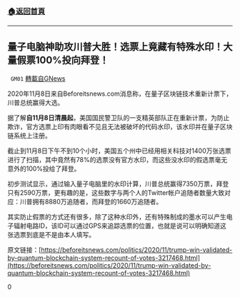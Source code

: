 ###  [:house:返回首頁](https://github.com/ourhimalayas/txt)
---

## 量子电脑神助攻川普大胜！选票上竟藏有特殊水印！大量假票100%投向拜登！
` GM01` [轉載自GNews](https://gnews.org/zh-hans/545088/)

2020年11月8日来自Beforeitsnews.com消息称，在量子区块链技术重新计票下，川普总统赢得大选。

据了解**自11月8日清晨起**，美国国民警卫队的一支精英部队正在重新计票，为防止欺诈，官方选票上印有肉眼看不见且无法被破坏的代码水印，该水印并在量子区块链系统上注册。

截止到11月8日下午不到10个小时，美国五个州中已经用相关科技对1400万张选票进行了扫描，其中竟然有78%的选票没有官方水印，而这些没水印的假选票毫无意外的100%投给了拜登。

初步测试显示，通过输入量子电脑里的水印计算，川普总统赢得7350万票，拜登只有2590万票，更有趣的是，这些数字与两个人的Twitter帐户追随者数量大致对应：川普拥有8880万追随者，而拜登的1660万追随者。

其实防止假票的方式还有很多，除了这种水印外，还有特殊制成的墨水可以产生电子辐射电路ID，该ID可以通过GPS来追踪选票的位置，也就是说可以明确知道这张选票到底是不是由本人填写。

原文链接：[https://beforeitsnews.com/politics/2020/11/trump-win-validated-by-quantum-blockchain-system-recount-of-votes-3217468.html](https://beforeitsnews.com/politics/2020/11/trump-win-validated-by-quantum-blockchain-system-recount-of-votes-3217468.html)

0

